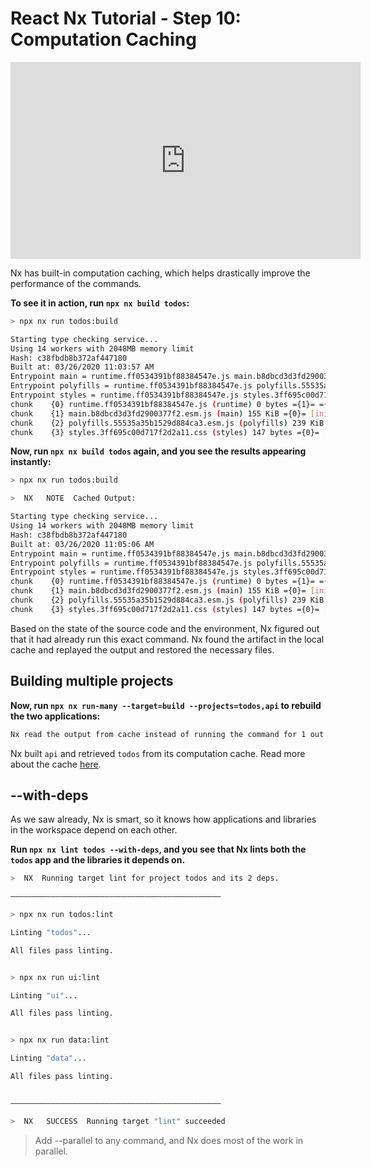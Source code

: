 # React Nx Tutorial - Step 10: Computation Caching

<iframe width="560" height="315" src="https://www.youtube.com/embed/aNjvT3VX1Ts" frameborder="0" allow="accelerometer; autoplay; encrypted-media; gyroscope; picture-in-picture" allowfullscreen></iframe>

Nx has built-in computation caching, which helps drastically improve the performance of the commands.

**To see it in action, run `npx nx build todos`:**

```bash
> npx nx run todos:build

Starting type checking service...
Using 14 workers with 2048MB memory limit
Hash: c38fbdb8b372af447180
Built at: 03/26/2020 11:03:57 AM
Entrypoint main = runtime.ff0534391bf88384547e.js main.b8dbcd3d3fd2900377f2.esm.js
Entrypoint polyfills = runtime.ff0534391bf88384547e.js polyfills.55535a35b1529d884ca3.esm.js
Entrypoint styles = runtime.ff0534391bf88384547e.js styles.3ff695c00d717f2d2a11.css
chunk    {0} runtime.ff0534391bf88384547e.js (runtime) 0 bytes ={1}= ={2}= ={3}= [entry] [rendered]
chunk    {1} main.b8dbcd3d3fd2900377f2.esm.js (main) 155 KiB ={0}= [initial] [rendered]
chunk    {2} polyfills.55535a35b1529d884ca3.esm.js (polyfills) 239 KiB ={0}= [initial] [rendered]
chunk    {3} styles.3ff695c00d717f2d2a11.css (styles) 147 bytes ={0}= [initial] [rendered]
```

**Now, run `npx nx build todos` again, and you see the results appearing instantly:**

```bash
> npx nx run todos:build

>  NX   NOTE  Cached Output:

Starting type checking service...
Using 14 workers with 2048MB memory limit
Hash: c38fbdb8b372af447180
Built at: 03/26/2020 11:05:06 AM
Entrypoint main = runtime.ff0534391bf88384547e.js main.b8dbcd3d3fd2900377f2.esm.js
Entrypoint polyfills = runtime.ff0534391bf88384547e.js polyfills.55535a35b1529d884ca3.esm.js
Entrypoint styles = runtime.ff0534391bf88384547e.js styles.3ff695c00d717f2d2a11.css
chunk    {0} runtime.ff0534391bf88384547e.js (runtime) 0 bytes ={1}= ={2}= ={3}= [entry] [rendered]
chunk    {1} main.b8dbcd3d3fd2900377f2.esm.js (main) 155 KiB ={0}= [initial] [rendered]
chunk    {2} polyfills.55535a35b1529d884ca3.esm.js (polyfills) 239 KiB ={0}= [initial] [rendered]
chunk    {3} styles.3ff695c00d717f2d2a11.css (styles) 147 bytes ={0}= [initial] [rendered]
```

Based on the state of the source code and the environment, Nx figured out that it had already run this exact command. Nx found the artifact in the local cache and replayed the output and restored the necessary files.

## Building multiple projects

**Now, run `npx nx run-many --target=build --projects=todos,api` to rebuild the two applications:**

```bash
Nx read the output from cache instead of running the command for 1 out of 2 projects.
```

Nx built `api` and retrieved `todos` from its computation cache. Read more about the cache [here](/{{framework}}/core-extended/computation-caching).

## --with-deps

As we saw already, Nx is smart, so it knows how applications and libraries in the workspace depend on each other.

**Run `npx nx lint todos --with-deps`, and you see that Nx lints both the `todos` app and the libraries it depends on.**

```bash
>  NX  Running target lint for project todos and its 2 deps.

———————————————————————————————————————————————

> npx nx run todos:lint

Linting "todos"...

All files pass linting.


> npx nx run ui:lint

Linting "ui"...

All files pass linting.


> npx nx run data:lint

Linting "data"...

All files pass linting.


———————————————————————————————————————————————

>  NX   SUCCESS  Running target "lint" succeeded
```

> Add --parallel to any command, and Nx does most of the work in parallel.
